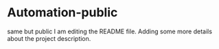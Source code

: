 # Automation-public
same but public
I am editing the README file. Adding some more details about the project description.

